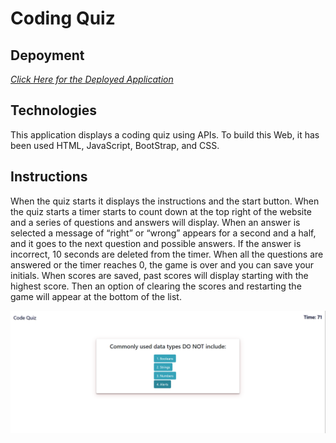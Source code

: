 # Coding Quiz

## Depoyment


_[Click Here for the Deployed Application](https://sendymederos.github.io/Coding-Quiz/)_

## Technologies 

This application displays a coding quiz using APIs. 
To build this Web, it has been used HTML, JavaScript, BootStrap, and CSS.

## Instructions
 
When the quiz starts it displays the instructions and the start button.
When the quiz starts a timer starts to count down at the top right of the website and a series of questions and answers will display.
When an answer is selected a message of “right” or “wrong” appears for a second and a half, and it goes to the next question and possible answers. 
If the answer is incorrect, 10 seconds are deleted from the timer.
When all the questions are answered or the timer reaches 0, the game is over and you can save your initials. 
When scores are saved, past scores will display starting with the highest score.
Then an option of clearing the scores and restarting the game will appear at the bottom of the list. 

![code quiz](./assets/picts/Coding_Quiz.png)

